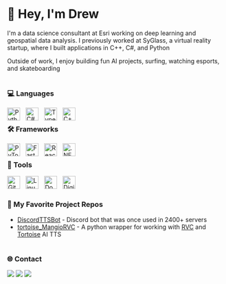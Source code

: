 # 🌊 Hey, I'm Drew
I'm a data science consultant at Esri working on deep learning and geospatial data analysis. I previously worked at SyGlass, a virtual reality startup, where I built applications in C++, C#, and Python

Outside of work, I enjoy building fun AI projects, surfing, watching esports, and skateboarding

#

### 💻 Languages
<img align="left" alt="Python" width="30px" style="padding-right:10px;" src="https://cdn.jsdelivr.net/gh/devicons/devicon/icons/python/python-original.svg" />
<img align="left" alt="C#" width="30px" style="padding-right:10px;" src="https://cdn.jsdelivr.net/gh/devicons/devicon/icons/csharp/csharp-original.svg" />
<img align="left" alt="TypeScript" width="30px" style="padding-right:10px;" src="https://cdn.jsdelivr.net/gh/devicons/devicon/icons/typescript/typescript-plain.svg" />
<img align="left" alt="C++" width="30px" style="padding-right:10px;" src="https://cdn.jsdelivr.net/gh/devicons/devicon/icons/cplusplus/cplusplus-original.svg" />
<br />

### 🛠️ Frameworks
<img align="left" alt="PyTorch" width="30px" style="padding-right:10px;" src="https://cdn.jsdelivr.net/gh/devicons/devicon/icons/pytorch/pytorch-original.svg" />
<img align="left" alt="FastAPI" width="30px" style="padding-right:10px;" src="https://cdn.jsdelivr.net/gh/devicons/devicon/icons/fastapi/fastapi-original.svg" />
<img align="left" alt="React" width="30px" style="padding-right:10px;" src="https://cdn.jsdelivr.net/gh/devicons/devicon/icons/react/react-original.svg" />
<img align="left" alt=".NET Core" width="30px" style="padding-right:10px;" src="https://cdn.jsdelivr.net/gh/devicons/devicon/icons/dotnetcore/dotnetcore-original.svg"  />
<br />

### 🧰 Tools
<img align="left" alt="Git" width="30px" style="padding-right:10px;" src="https://cdn.jsdelivr.net/gh/devicons/devicon/icons/git/git-original.svg" />
<img align="left" alt="Linux" width="30px" style="padding-right:10px;" src="https://cdn.jsdelivr.net/gh/devicons/devicon/icons/linux/linux-original.svg" />
<img align="left" alt="Docker" width="30px" style="padding-right:10px;" src="https://cdn.jsdelivr.net/gh/devicons/devicon/icons/docker/docker-original.svg" />
<img align="left" alt="Digital Ocean" width="30px" style="padding-right:10px;" src="https://cdn.jsdelivr.net/gh/devicons/devicon/icons/digitalocean/digitalocean-original.svg" />
<br />

#

### 📂 My Favorite Project Repos
* <a href="https://github.com/DrewScatterday/DiscordTTSBot">DiscordTTSBot</a> - Discord bot that was once used in 2400+ servers
* <a href="https://github.com/DrewScatterday/tortoise_MangioRVC">tortoise_MangioRVC</a> - A python wrapper for working with [RVC](https://github.com/Mangio621/Mangio-RVC-Fork) and [Tortoise](https://github.com/neonbjb/tortoise-tts) AI TTS 

#

### 🌐 Contact 
<a href="mailto:drewscatterday@gmail.com"><img src="https://img.shields.io/badge/Gmail-D14836?style=for-the-badge&logo=gmail&logoColor=white"></a> <a href="https://www.linkedin.com/in/drewscatterday/"><img src="https://img.shields.io/badge/LinkedIn-0077B5?style=for-the-badge&logo=linkedin&logoColor=white"></a> <a href="https://drewscatterday.com"><img src="https://img.shields.io/badge/portfolio-0A0A0A?style=for-the-badge&logo=dev.to&logoColor=white"></a> 
